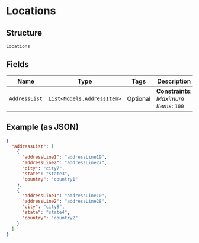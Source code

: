 
# Locations

## Structure

`Locations`

## Fields

| Name | Type | Tags | Description |
|  --- | --- | --- | --- |
| `AddressList` | [`List<Models.AddressItem>`](../../doc/models/address-item.md) | Optional | **Constraints**: *Maximum Items*: `100` |

## Example (as JSON)

```json
{
  "addressList": [
    {
      "addressLine1": "addressLine19",
      "addressLine2": "addressLine27",
      "city": "city7",
      "state": "state3",
      "country": "country1"
    },
    {
      "addressLine1": "addressLine10",
      "addressLine2": "addressLine28",
      "city": "city8",
      "state": "state4",
      "country": "country2"
    }
  ]
}
```

